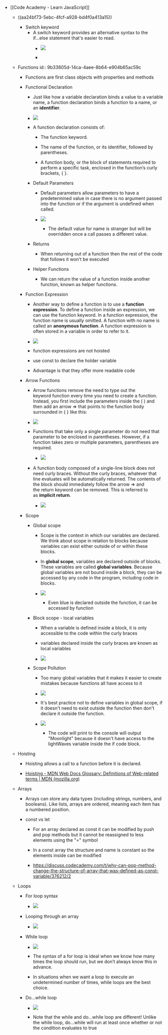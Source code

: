 - [[Code Academy - Learn JavaScript]]
	 - ((aa24bf73-5ebc-4fcf-a928-bd4f0a413a15))
		 - Switch keyword
			 - A switch keyword provides an alternative syntax to the if...else statement that's easier to read. 
				 - ![](https://firebasestorage.googleapis.com/v0/b/firescript-577a2.appspot.com/o/imgs%2Fapp%2FReligion%2FEvlchdBa-o.png?alt=media&token=17bca147-021c-4ff5-a19a-719bb79e4faa)

				 - 

	 - Functions
id:: 9b33605d-14ca-4aee-8b64-e904b65ac59c
		 - Functions are first class objects with properties and methods

		 - Functional Declaration
			 - Just like how a variable declaration binds a value to a variable name, a function declaration binds a function to a name, or an __identifier__.

			 - ![](https://firebasestorage.googleapis.com/v0/b/firescript-577a2.appspot.com/o/imgs%2Fapp%2FReligion%2Fle8i7W04rB.png?alt=media&token=c6e75504-6b2d-4bbc-891f-5f91ac83b202)

			 - A function declaration consists of:
				 - The function keyword.

				 - The name of the function, or its identifier, followed by parentheses.

				 - A function body, or the block of statements required to perform a specific task, enclosed in the function’s curly brackets, { }.

			 - Default Parameters
				 - Default parameters allow parameters to have a predetermined value in case there is no argument passed into the function or if the argument is undefined when called. 

				 - ![](https://firebasestorage.googleapis.com/v0/b/firescript-577a2.appspot.com/o/imgs%2Fapp%2FReligion%2FW-ReYQXbcE.png?alt=media&token=f328f7b7-db21-4cbd-97ae-8d0367a4785c)
					 - The default value for name is stranger but will be overridden once a call passes a different value.

			 - Returns
				 - When returning out of a function then the rest of the code that follows it won't be executed

			 - Helper Functions
				 - We can return the value of a function inside another function, known as helper functions.

		 - Function Expression
			 - Another way to define a function is to use a __function expression__. To define a function inside an expression, we can use the function keyword. In a function expression, the function name is usually omitted. A function with no name is called an __anonymous function__. A function expression is often stored in a variable in order to refer to it.

			 - ![](https://firebasestorage.googleapis.com/v0/b/firescript-577a2.appspot.com/o/imgs%2Fapp%2FReligion%2FnbnyGrXh_m.png?alt=media&token=f29705ac-3311-44aa-b0e4-1c60158d7db9)

			 - function expressions are not hoisted

			 - use const to declare the holder variable

			 - Advantage is that they offer more readable code

		 - Arrow Functions
			 - Arrow functions remove the need to type out the keyword function every time you need to create a function. Instead, you first include the parameters inside the ( ) and then add an arrow => that points to the function body surrounded in { } like this:

			 - ![](https://firebasestorage.googleapis.com/v0/b/firescript-577a2.appspot.com/o/imgs%2Fapp%2FReligion%2Feq29AOs9bs.png?alt=media&token=cdd10562-54bc-4296-a5b3-731e8ddc4e0c)

			 - Functions that take only a single parameter do not need that parameter to be enclosed in parentheses. However, if a function takes zero or multiple parameters, parentheses are required.
				 - ![](https://firebasestorage.googleapis.com/v0/b/firescript-577a2.appspot.com/o/imgs%2Fapp%2FReligion%2FNbhl8YCze0.png?alt=media&token=bafa887e-a774-4b36-b6c5-7a72b2fb0770)

			 - A function body composed of a single-line block does not need curly braces. Without the curly braces, whatever that line evaluates will be automatically returned. The contents of the block should immediately follow the arrow => and the return keyword can be removed. This is referred to as __implicit return__.
				 - ![](https://firebasestorage.googleapis.com/v0/b/firescript-577a2.appspot.com/o/imgs%2Fapp%2FReligion%2F62nV0_WLvu.png?alt=media&token=da11bc90-2d56-40d8-8866-0133f67e835c)

		 - Scope
			 - Global scope
				 - Scope is the context in which our variables are declared. We think about scope in relation to blocks because variables can exist either outside of or within these blocks.

				 - In __global scope__, variables are declared outside of blocks. These variables are called __global variables__. Because global variables are not bound inside a block, they can be accessed by any code in the program, including code in blocks.

				 - ![](https://firebasestorage.googleapis.com/v0/b/firescript-577a2.appspot.com/o/imgs%2Fapp%2FReligion%2FBJ-pOEFjOK.png?alt=media&token=5ce2bc1e-5856-40c0-86d6-26e5758a6870)
					 - Even blue is declared outside the function, it can be accessed by function

			 - Block scope - local variables
				 - When a variable is defined inside a block, it is only accessible to the code within the curly braces

				 - variables declared inside the curly braces are known as local variables

				 - ![](https://firebasestorage.googleapis.com/v0/b/firescript-577a2.appspot.com/o/imgs%2Fapp%2FReligion%2FGF2FAo53tU.png?alt=media&token=202aa15a-f63d-4a36-908b-49542b101fa3) 

			 - Scope Pollution
				 - Too many global variables that it makes it easier to create mistakes because functions all have access to it

				 - ![](https://firebasestorage.googleapis.com/v0/b/firescript-577a2.appspot.com/o/imgs%2Fapp%2FReligion%2FIlAhmaOntC.png?alt=media&token=409a9942-afda-4888-8908-159243d3494d)

				 - It's best practice not to define variables in global scope, if it doesn't need to exist outside the function then don't declare it outside the function.

				 - ![](https://firebasestorage.googleapis.com/v0/b/firescript-577a2.appspot.com/o/imgs%2Fapp%2FReligion%2F83EKg0WyVx.png?alt=media&token=bf29ba17-020b-4de6-8c49-8f944632975c)
					 - The code will print to the console will output "Moonlight" because it doesn't have access to the lightWaves variable inside the if code block.

	 - Hoisting
		 - Hoisting allows a call to a function before it is declared. 

		 - [Hoisting - MDN Web Docs Glossary: Definitions of Web-related terms | MDN (mozilla.org)](https://developer.mozilla.org/en-US/docs/Glossary/Hoisting)

	 - Arrays
		 - Arrays can store any data types (including strings, numbers, and booleans). Like lists, arrays are ordered, meaning each item has a numbered position.

		 - const vs let
			 - For an array declared as const it can be modified by push and pop methods but it cannot be reassigned to less elements using the "=" symbol

			 - In a const array the structure and name is constant so the elements inside can be modified

			 - https://discuss.codecademy.com/t/why-can-pop-method-change-the-structure-of-array-that-was-defined-as-const-variable/376212/2

	 - Loops
		 - For loop syntax
			 - ![](https://firebasestorage.googleapis.com/v0/b/firescript-577a2.appspot.com/o/imgs%2Fapp%2FReligion%2FkLSxzPvY0_.png?alt=media&token=f3ed5493-f9b4-4aa6-a4c6-b006498e8076)

		 - Looping through an array
			 - ![](https://firebasestorage.googleapis.com/v0/b/firescript-577a2.appspot.com/o/imgs%2Fapp%2FReligion%2F_TlfoNWiT5.png?alt=media&token=1373e07c-8877-4410-b129-8a723e5cb4ea)

		 - While loop
			 - ![](https://firebasestorage.googleapis.com/v0/b/firescript-577a2.appspot.com/o/imgs%2Fapp%2FReligion%2F_HcDRW-W75.png?alt=media&token=4f323233-4534-451b-b8a9-294a6f289663)

			 - The syntax of a for loop is ideal when we know how many times the loop should run, but we 
don’t always know this in advance. 

			 - In situations when we want a loop to execute an undetermined number of times, while loops are the best choice.

		 - Do...while loop
			 - ![](https://firebasestorage.googleapis.com/v0/b/firescript-577a2.appspot.com/o/imgs%2Fapp%2FReligion%2FLdcVoSDtyJ.png?alt=media&token=8da44642-d13e-4ce8-829a-f7570c2ed8de)

			 - Note that the while and do...while loop are different! Unlike the while loop, do...while will run at least once whether or not the condition evaluates to true
